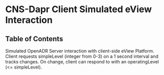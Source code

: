 # CNS-Dapr Client Simulated eView Interaction

## Table of Contents

Simulated OpenADR Server interaction with client-side eView
Platform. Client requests simpleLevel (integer from 0-3) on a 1 second interval and tracks changes. On change, client can respond to with an operatingLevel (<= simpleLevel).